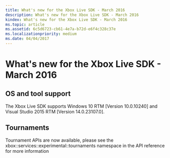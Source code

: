 ```yaml
---
title: What's new for the Xbox Live SDK - March 2016
description: What's new for the Xbox Live SDK - March 2016
kindex: What's new for the Xbox Live SDK - March 2016
ms.topic: article
ms.assetid: 6c5d6723-cb61-4e7a-b72d-e6f4c328c37e
ms.localizationpriority: medium
ms.date: 04/04/2017
---
```


# What's new for the Xbox Live SDK - March 2016


## OS and tool support

The Xbox Live SDK supports Windows 10 RTM [Version 10.0.10240] and Visual Studio 2015 RTM [Version 14.0.23107.0].


## Tournaments

Tournament APIs are now available, please see the xbox::services::experimental::tournaments namespace in the API reference for more information
